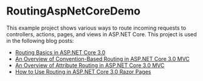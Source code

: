 # RoutingAspNetCoreDemo

This example project shows various ways to route incoming requests to controllers, actions, pages, and views in ASP.NET Core.
This project is used in the following blog posts:

* [Routing Basics in ASP.NET Core 3.0](https://exceptionnotfound.net/routing-basics-in-asp-net-core-3-0/)
* [An Overview of Convention-Based Routing in ASP.NET Core 3.0 MVC](https://exceptionnotfound.net/an-overview-of-convention-based-routing-in-asp-net-core-3-0-mvc/)
* [An Overview of Attribute Routing in ASP.NET Core 3.0 MVC](https://exceptionnotfound.net/an-overview-of-attribute-routing-in-asp-net-core-3-0-mvc/)
* [How to Use Routing in ASP.NET Core 3.0 Razor Pages](https://exceptionnotfound.net/how-to-use-routing-in-asp-net-core-3-0-razor-pages/)
